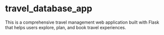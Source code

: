 # travel_database_app
This is a comprehensive travel management web application built with Flask that helps users explore, plan, and book travel experiences.
